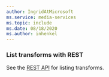 ```yaml
---
author: IngridAtMicrosoft
ms.service: media-services 
ms.topic: include
ms.date: 08/18/2020
ms.author: inhenkel
---
```


### List transforms with REST

See the [REST API](/rest/api/media/transforms/list) for listing transforms.

